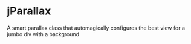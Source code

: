# jParallax
A smart parallax class that automagically configures the best view for a jumbo div with a background
